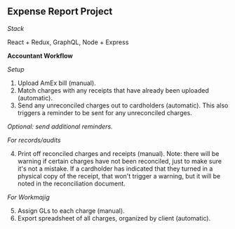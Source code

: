 ## Expense Report Project

*Stack*

React + Redux, GraphQL, Node + Express

**Accountant Workflow**

*Setup*

1. Upload AmEx bill (manual).
2. Match charges with any receipts that have already been uploaded (automatic).
3. Send any unreconciled charges out to cardholders (automatic). This also triggers a reminder to be sent for any unreconciled charges.

_Optional: send additional reminders._

*For records/audits*

4. Print off reconciled charges and receipts (manual). Note: there will be warning if certain charges have not been reconciled, just to make sure it's not a mistake. If a cardholder has indicated that they turned in a physical copy of the receipt, that won't trigger a warning, but it will be noted in the reconciliation document.

*For Workmajig*

5. Assign GLs to each charge (manual).
6. Export spreadsheet of all charges, organized by client (automatic).
